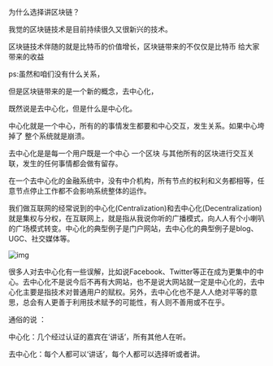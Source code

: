 为什么选择讲区块链？

我觉的区块链技术是目前持续很久又很新兴的技术。

区块链技术伴随的就是比特币的价值增长，区块链带来的不仅仅是比特币 给大家带来的收益

ps:虽然和咱们没有什么关系，

但是区块链带来的是一个新的概念，去中心化，

既然说是去中心化，但是什么是中心化。

中心化就是一个中心，所有的的事情发生都要和中心交互，发生关系。如果中心垮掉了 整个系统就是崩溃。

去中心化是是每一个用户既是一个中心 一个区块 与其他所有的区块进行交互关联，发生的任何事情都会做有留存。

在一个去中心化的金融系统中，没有中介机构，所有节点的权利和义务都相等，任意节点停止工作都不会影响系统整体的运作。



我们做互联网的经常说到的中心化(Centralization)和去中心化(Decentralization)就是集权与分权，在互联网上，就是指从我说你听的广播模式，向人人有个小喇叭的广场模式转变。中心化的典型例子是门户网站，去中心化的典型例子是blog、UGC、社交媒体等。

![img](https://ss0.baidu.com/6ONWsjip0QIZ8tyhnq/it/u=2281632462,1373641329&fm=173&app=25&f=JPEG?w=500&h=310&s=BD90E915458169435ACCC4DE0300C0B3)

很多人对去中心化有一些误解，比如说Facebook、Twitter等正在成为更集中的中心。去中心化不是说今后不再有大网站，也不是说大网站就一定是中心化的，去中心化主要是指技术对普通用户的赋权。另外，去中心化也不是人人绝对平等的意思，总会有人更善于利用技术赋予的可能性，有人则不善用或不在乎。

通俗的说 ：

中心化：几个经过认证的嘉宾在‘讲话’，所有其他人在听。

去中心化：每个人都可以‘讲话’，每个人都可以选择听或者讲。


